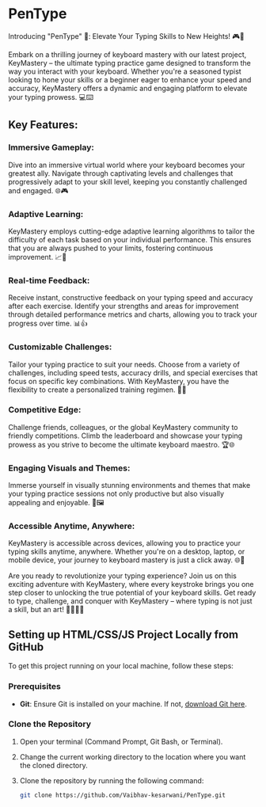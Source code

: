 # PenType

Introducing "PenType" 🚀: Elevate Your Typing Skills to New Heights! 🎮🔑

Embark on a thrilling journey of keyboard mastery with our latest project, KeyMastery – the ultimate typing practice game designed to transform the way you interact with your keyboard. Whether you're a seasoned typist looking to hone your skills or a beginner eager to enhance your speed and accuracy, KeyMastery offers a dynamic and engaging platform to elevate your typing prowess. 💻⌨️

## Key Features:

### Immersive Gameplay: 
Dive into an immersive virtual world where your keyboard becomes your greatest ally. Navigate through captivating levels and challenges that progressively adapt to your skill level, keeping you constantly challenged and engaged. 🌐🎮

### Adaptive Learning: 
KeyMastery employs cutting-edge adaptive learning algorithms to tailor the difficulty of each task based on your individual performance. This ensures that you are always pushed to your limits, fostering continuous improvement. 📈🧠

### Real-time Feedback: 
Receive instant, constructive feedback on your typing speed and accuracy after each exercise. Identify your strengths and areas for improvement through detailed performance metrics and charts, allowing you to track your progress over time. 📊👍

### Customizable Challenges: 
Tailor your typing practice to suit your needs. Choose from a variety of challenges, including speed tests, accuracy drills, and special exercises that focus on specific key combinations. With KeyMastery, you have the flexibility to create a personalized training regimen. 🎯💡

### Competitive Edge: 
Challenge friends, colleagues, or the global KeyMastery community to friendly competitions. Climb the leaderboard and showcase your typing prowess as you strive to become the ultimate keyboard maestro. 🏆🌐

### Engaging Visuals and Themes: 
Immerse yourself in visually stunning environments and themes that make your typing practice sessions not only productive but also visually appealing and enjoyable. 🌈🖼️

### Accessible Anytime, Anywhere: 
KeyMastery is accessible across devices, allowing you to practice your typing skills anytime, anywhere. Whether you're on a desktop, laptop, or mobile device, your journey to keyboard mastery is just a click away. 🌐📱

Are you ready to revolutionize your typing experience? Join us on this exciting adventure with KeyMastery, where every keystroke brings you one step closer to unlocking the true potential of your keyboard skills. Get ready to type, challenge, and conquer with KeyMastery – where typing is not just a skill, but an art! 🚀👩‍💻🎉


## Setting up HTML/CSS/JS Project Locally from GitHub

To get this project running on your local machine, follow these steps:

### Prerequisites

- **Git**: Ensure Git is installed on your machine. If not, [download Git here](https://git-scm.com/downloads).

### Clone the Repository

1. Open your terminal (Command Prompt, Git Bash, or Terminal).
2. Change the current working directory to the location where you want the cloned directory.
3. Clone the repository by running the following command:

   ```bash
   git clone https://github.com/Vaibhav-kesarwani/PenType.git

